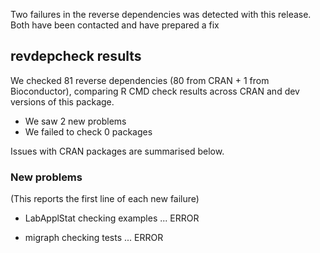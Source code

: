 Two failures in the reverse dependencies was detected with this release. Both
have been contacted and have prepared a fix

## revdepcheck results

We checked 81 reverse dependencies (80 from CRAN + 1 from Bioconductor), comparing R CMD check results across CRAN and dev versions of this package.

 * We saw 2 new problems
 * We failed to check 0 packages

Issues with CRAN packages are summarised below.

### New problems
(This reports the first line of each new failure)

* LabApplStat
  checking examples ... ERROR

* migraph
  checking tests ... ERROR
